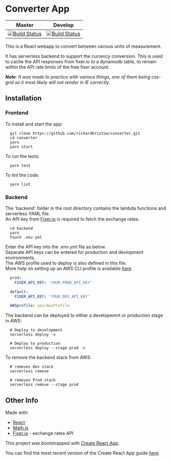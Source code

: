 # Converter App

| Master |  Develop |
| :---: | :---: |
[![Build Status](https://travis-ci.com/richardbristow/converter.svg?token=amuuYP2DpkFefHYPc6eb&branch=master)](https://travis-ci.com/richardbristow/converter) | [![Build Status](https://travis-ci.com/richardbristow/converter.svg?token=amuuYP2DpkFefHYPc6eb&branch=develop)](https://travis-ci.com/richardbristow/converter) |

This is a React webapp to convert between various units of measurement.

It has serverless backend to support the currency conversion. This is used to cache the API responses from fixer.io to a dynamodb table, to remain within the API rate limits of the free fixer account.

***Note**: It was made to practice with various things, one of them being css-grid so it most likely will not render in IE correctly.*

## Installation

### Frontend

To install and start the app:

```shell
  git clone https://github.com/richardbristow/converter.git
  cd converter
  yarn
  yarn start
```

To run the tests:

```shell
  yarn test
```

To lint the code:

```shell
  yarn lint
```

### Backend

The 'backend' folder in the root directory contains the lambda functions and serverless YAML file.\
An API key from [Fixer.io](http://fixer.io) is required to fetch the exchange rates.

```shell
  cd backend
  yarn
  touch .env.yml
```

Enter the API key into the .env.yml file as below.\
Separate API keys can be entered for production and devlopment environments.\
The AWS profile used to deploy is also defined in this file.\
More help on setting up an AWS CLI profile is available [here](https://docs.aws.amazon.com/cli/latest/userguide/cli-chap-getting-started.html).

```yaml
  prod:
    FIXER_API_KEY: 'YOUR_PROD_API_KEY'

  default:
    FIXER_API_KEY: 'YOUR_DEV_API_KEY'

  AWSprofile: yourAwsProfile
```

The backend can be deployed to either a developemnt or production stage in AWS:

```shell
  # Deploy to development
  serverless deploy -v

  # Deploy to production
  serverless deploy --stage prod -v
```

To remove the backend stack from AWS:

```shell
  # removes Dev stack
  serverless remove

  # removes Prod stack
  serverless remove --stage prod
```

## Other Info

Made with:

- [React](https://facebook.github.io/react/)
- [Math.js](http://mathjs.org/)
- [Fixer.io](http://fixer.io) - exchange rates API

This project was bootstrapped with [Create React App](https://github.com/facebookincubator/create-react-app).

You can find the most recent version of the Create React App guide [here](https://github.com/facebookincubator/create-react-app/blob/master/packages/react-scripts/template/README.md).
